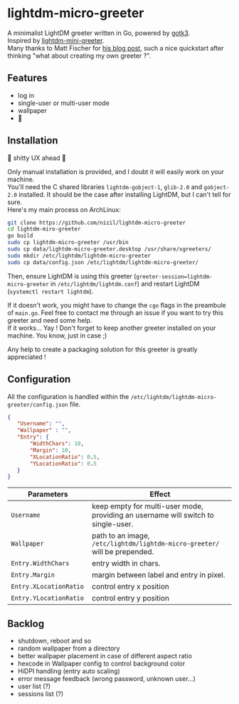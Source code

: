 # lightdm-micro-greeter
A minimalist LightDM greeter written in Go, powered by [gotk3](https://github.com/gotk3/gotk3).  
Inspired by [lightdm-mini-greeter](https://github.com/prikhi/lightdm-mini-greeter).  
Many thanks to Matt Fischer for [his blog post](http://www.mattfischer.com/blog/archives/5), such a nice quickstart after thinking "what about creating my own greeter ?".

## Features
- log in
- single-user or multi-user mode
- wallpaper
- :bug:

## Installation
 :rotating_light: shitty UX ahead :rotating_light:

Only manual installation is provided, and I doubt it will easily work on your machine.  
You'll need the C shared libraries `lightdm-gobject-1`, `glib-2.0` and `gobject-2.0` installed. It should be the case after installing LightDM, but I can't tell for sure.  
Here's my main process on ArchLinux:
```bash
git clone https://github.com/nizil/lightdm-micro-greeter
cd lightdm-miro-greeter
go build
sudo cp lightdm-micro-greeter /usr/bin
sudo cp data/lightdm-micro-greeter.desktop /usr/share/xgreeters/
sudo mkdir /etc/lightdm/lightdm-micro-greeter
sudo cp data/config.json /etc/lightdm/lightdm-micro-greeter/
```
Then, ensure LightDM is using this greeter (`greeter-session=lightdm-micro-greeter` in `/etc/lightdm/lightdm.conf`) and restart LightDM (`systemctl restart lightdm`).

If it doesn't work, you might have to change the `cgo` flags in the preambule of `main.go`.
Feel free to contact me through an issue if you want to try this greeter and need some help.  
If it works... Yay ! Don't forget to keep another greeter installed on your machine. You know, just in case ;)

Any help to create a packaging solution for this greeter is greatly appreciated !

## Configuration

All the configuration is handled within the `/etc/lightdm/lightdm-micro-greeter/config.json` file.
```json
{
   "Username": "",
   "Wallpaper" : "",
   "Entry": {
       "WidthChars": 10,
       "Margin": 10,
       "XLocationRatio": 0.5,
       "YLocationRatio": 0.5
   }
}
```

| Parameters | Effect |
|------------|--------|
| `Username` | keep empty for multi-user mode, providing an username will switch to single-user. |
| `Wallpaper` | path to an image, `/etc/lightdm/lightdm-micro-greeter/` will be prepended. |
| `Entry.WidthChars` | entry width in chars. |
| `Entry.Margin` | margin between label and entry in pixel. |
| `Entry.XLocationRatio ` | control entry x position |
| `Entry.YLocationRatio` | control entry y position |

## Backlog 
- shutdown, reboot and so
- random wallpaper from a directory
- better wallpaper placement in case of different aspect ratio
- hexcode in Wallpaper config to control background color
- HiDPI handling (entry auto scaling)
- error message feedback (wrong password, unknown user...)
- user list (?)
- sessions list (?)
